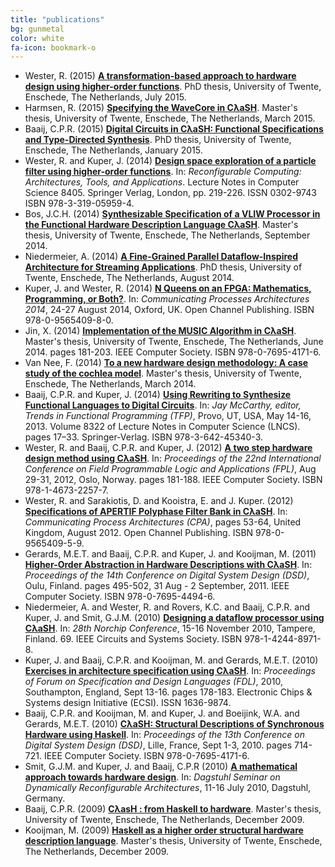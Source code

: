 ```yaml
---
title: "publications"
bg: gunmetal
color: white
fa-icon: bookmark-o
---
```


* Wester, R. (2015) __[A transformation-based approach to hardware design using higher-order functions](http://doc.utwente.nl/96278/)__. PhD thesis, University of Twente, Enschede, The Netherlands, July 2015.
* Harmsen, R. (2015) __[Specifying the WaveCore in CλaSH](http://essay.utwente.nl/66896/)__. Master's thesis, University of Twente, Enschede, The Netherlands, March 2015.
* Baaij, C.P.R. (2015) __[Digital Circuits in CλaSH: Functional Specifications and Type-Directed Synthesis](http://doc.utwente.nl/93962/)__. PhD thesis, University of Twente, Enschede, The Netherlands, January 2015.
* Wester, R. and Kuper, J. (2014) __[Design space exploration of a particle filter using higher-order functions](http://doc.utwente.nl/90642/)__. In: _Reconfigurable Computing: Architectures, Tools, and Applications_. Lecture Notes in Computer Science 8405. Springer Verlag, London, pp. 219-226. ISSN 0302-9743 ISBN 978-3-319-05959-4.
* Bos, J.C.H. (2014) __[Synthesizable Specification of a VLIW Processor in the Functional Hardware Description Language CλaSH](http://essay.utwente.nl/66086/)__. Master's thesis, University of Twente, Enschede, The Netherlands, September 2014.
* Niedermeier, A. (2014) __[A Fine-Grained Parallel Dataflow-Inspired Architecture for Streaming Applications](http://doc.utwente.nl/91607/)__. PhD thesis, University of Twente, Enschede, The Netherlands, August 2014.
* Kuper, J. and Wester, R. (2014) __[N Queens on an FPGA: Mathematics, Programming, or Both?](http://doc.utwente.nl/94663/)__. In: _Communicating Processes Architectures 2014_, 24-27 August 2014, Oxford, UK. Open Channel Publishing. ISBN 978-0-9565409-8-0.
* Jin, X. (2014) __[Implementation of the MUSIC Algorithm in CλaSH](http://essay.utwente.nl/65225/)__. Master's thesis, University of Twente, Enschede, The Netherlands, June 2014. pages 181-203. IEEE Computer Society. ISBN 978-0-7695-4171-6.
* Van Nee, F. (2014) __[To a new hardware design methodology: A case study of the cochlea model](http://essay.utwente.nl/64835/)__. Master's thesis, University of Twente, Enschede, The Netherlands, March 2014.
* Baaij, C.P.R. and Kuper, J. (2014) __[Using Rewriting to Synthesize Functional Languages to Digital Circuits](http://doc.utwente.nl/89215/)__. In: _Jay McCarthy, editor, Trends in Functional Programming (TFP)_, Provo, UT, USA, May 14-16, 2013. Volume 8322 of Lecture Notes in Computer Science (LNCS). pages 17–33. Springer-Verlag. ISBN 978-3-642-45340-3.
* Wester, R. and Baaij, C.P.R. and Kuper, J. (2012) __[A two step hardware design method using CλaSH](http://doc.utwente.nl/82306/)__. In: _Proceedings of the 22nd International Conference on Field Programmable Logic and Applications (FPL)_, Aug 29-31, 2012, Oslo, Norway. pages 181-188. IEEE Computer Society. ISBN 978-1-4673-2257-7.
* Wester, R. and Sarakiotis, D. and Kooistra, E. and J. Kuper. (2012) __[Specifications of APERTIF Polyphase Filter Bank in CλaSH](http://doc.utwente.nl/82307/)__. In: _Communicating Process Architectures (CPA)_, pages 53-64, United Kingdom, August 2012. Open Channel Publishing. ISBN 978-0-9565409-5-9.
* Gerards, M.E.T. and Baaij, C.P.R. and Kuper, J. and Kooijman, M. (2011) __[Higher-Order Abstraction in Hardware Descriptions with CλaSH](http://doc.utwente.nl/78217/)__. In: _Proceedings of the 14th Conference on Digital System Design (DSD)_, Oulu, Finland. pages 495-502, 31 Aug - 2 September, 2011. IEEE Computer Society. ISBN 978-0-7695-4494-6.
* Niedermeier, A. and Wester, R. and Rovers, K.C. and Baaij, C.P.R. and Kuper, J. and Smit, G.J.M. (2010) __[Designing a dataflow processor using CλaSH](http://doc.utwente.nl/74963/)__. In: _28th Norchip Conference_, 15-16 November 2010, Tampere, Finland. 69. IEEE Circuits and Systems Society. ISBN 978-1-4244-8971-8.
* Kuper, J. and Baaij, C.P.R. and Kooijman, M. and Gerards, M.E.T. (2010) __[Exercises in architecture specification using CλaSH](http://doc.utwente.nl/75093/)__. In: _Proceedings of Forum on Specification and Design Languages (FDL)_, 2010, Southampton, England, Sept 13-16. pages 178-183. Electronic Chips & Systems design Initiative (ECSI). ISSN 1636-9874.
* Baaij, C.P.R. and Kooijman, M. and Kuper, J. and Boeijink, W.A. and Gerards, M.E.T. (2010) __[CλaSH: Structural Descriptions of Synchronous Hardware using Haskell](http://doc.utwente.nl/73124/)__. In: _Proceedings of the 13th Conference on Digital System Design (DSD)_, Lille, France, Sept 1-3, 2010. pages 714-721. IEEE Computer Society. ISBN 978-0-7695-4171-6.
* Smit, G.J.M. and Kuper, J. and Baaij, C.P.R (2010) __[A mathematical approach towards hardware design](http://doc.utwente.nl/75334/)__. In: _Dagstuhl Seminar on Dynamically Reconfigurable Architectures_, 11-16 July 2010, Dagstuhl, Germany.
* Baaij, C.P.R. (2009) __[CλasH : from Haskell to hardware](http://essay.utwente.nl/59482/)__. Master's thesis, University of Twente, Enschede, The Netherlands, December 2009.
* Kooijman, M. (2009) __[Haskell as a higher order structural hardware description language](http://essay.utwente.nl/59381/)__. Master's thesis, University of Twente, Enschede, The Netherlands, December 2009.
